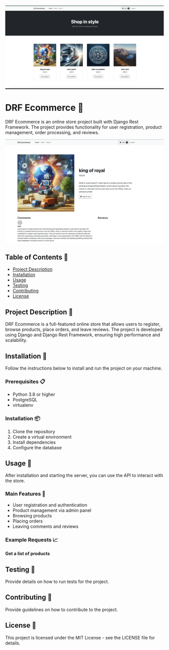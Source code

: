 ![home](456.png)

# DRF Ecommerce 🛒

DRF Ecommerce is an online store project built with Django Rest Framework. The project provides functionality for user registration, product management, order processing, and reviews.

![home](12344.png)

## Table of Contents 📑

- [Project Description](#project-description)
- [Installation](#installation)
- [Usage](#usage)
- [Testing](#testing)
- [Contributing](#contributing)
- [License](#license)

## Project Description 📜

DRF Ecommerce is a full-featured online store that allows users to register, browse products, place orders, and leave reviews. The project is developed using Django and Django Rest Framework, ensuring high performance and scalability.

## Installation 🔧

Follow the instructions below to install and run the project on your machine.

### Prerequisites 📋

- Python 3.8 or higher
- PostgreSQL
- virtualenv

### Installation 📦

1. Clone the repository
2. Create a virtual environment
3. Install dependencies
4. Configure the database

## Usage 🚀

After installation and starting the server, you can use the API to interact with the store.

### Main Features 📌

- User registration and authentication
- Product management via admin panel
- Browsing products
- Placing orders
- Leaving comments and reviews

### Example Requests 📈

#### Get a list of products


## Testing 🧪

Provide details on how to run tests for the project.

## Contributing 🤝

Provide guidelines on how to contribute to the project.

## License 📜

This project is licensed under the MIT License - see the LICENSE file for details.

